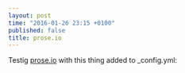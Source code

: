```yaml
---
layout: post
time: "2016-01-26 23:15 +0100"
published: false
title: prose.io
---
```


Testig [prose.io](http://prose.io) with this thing added to _config.yml:


  